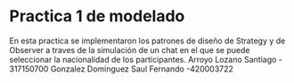# Practica 1 de modelado
En esta practica se implementaron los patrones de
diseño de Strategy y de Observer a traves de la simulación
de un chat en el que se puede seleccionar la nacionalidad
de los participantes.
Arroyo Lozano Santiago - 317150700
Gonzalez Dominguez Saul Fernando -420003722